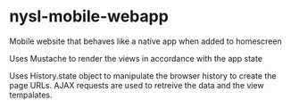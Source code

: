 # nysl-mobile-webapp
Mobile website that behaves like a native app when added to homescreen

Uses Mustache to render the views in accordance with the app state

Uses History.state object to manipulate the browser history to create the page URLs.
AJAX requests are used to retreive the data and the view tempalates.
